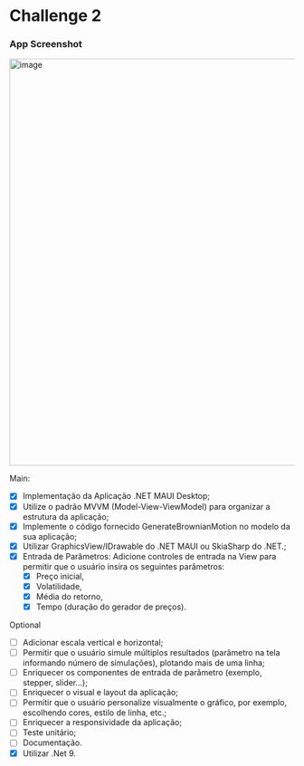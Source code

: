 # Challenge 2

### App Screenshot
<img width="1361" height="719" alt="image" src="https://github.com/user-attachments/assets/c51581ac-4d71-49a2-b4fc-0c990f69a93f" />

Main:
- [x] Implementação da Aplicação .NET MAUI Desktop;
- [x] Utilize o padrão MVVM (Model-View-ViewModel) para organizar a estrutura da
aplicação;
- [x] Implemente o código fornecido GenerateBrownianMotion no modelo da sua aplicação;
- [x] Utilizar GraphicsView/IDrawable do .NET MAUI ou SkiaSharp do .NET.;
- [x] Entrada de Parâmetros: Adicione controles de entrada na View para permitir que o
usuário insira os seguintes parâmetros:
  - [x] Preço inicial,
  - [x] Volatilidade,
  - [x] Média do retorno,
  - [x] Tempo (duração do gerador de preços).

Optional
- [ ] Adicionar escala vertical e horizontal;
- [ ] Permitir que o usuário simule múltiplos resultados (parâmetro na tela informando
número de simulações), plotando mais de uma linha;
- [ ] Enriquecer os componentes de entrada de parâmetro (exemplo, stepper, slider...);
- [ ] Enriquecer o visual e layout da aplicação;
- [ ] Permitir que o usuário personalize visualmente o gráfico, por exemplo, escolhendo
cores, estilo de linha, etc.;
- [ ] Enriquecer a responsividade da aplicação;
- [ ] Teste unitário;
- [ ] Documentação.
- [X] Utilizar .Net 9.
